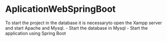 # AplicationWebSpringBoot

To start the project in the database it is necessaryto open the Xampp server
and start Apache and Mysql.
	- Start the database in Mysql
	- Start the application using Spring Boot